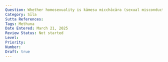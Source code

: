 ```yaml
---
Question: Whether homosexuality is kāmesu micchācāra (sexual misconduct)?
Category: Sīla
Sutta References:
Tags: Methuna
Date Entered: March 21, 2025
Review Status: Not started
Level: 
Priority: 
Number: 
Draft: true
---
```


